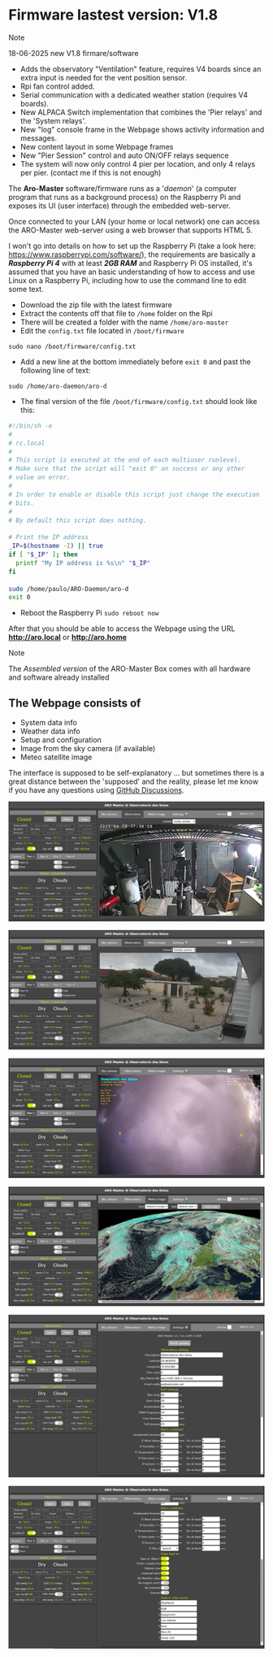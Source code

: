 # Firmware lastest version: V1.8

> [!NOTE]
> 18-06-2025 new V1.8 firmare/software
>- Adds the observatory "Ventilation" feature, requires V4 boards since an extra input is needed for the vent position sensor.
>- Rpi fan control added.
>- Serial communication with a dedicated weather station (requires V4 boards).
>- New ALPACA Switch implementation that combines the 'Pier relays' and the 'System relays'.
>- New "log" console frame in the Webpage shows activity information and messages.
>- New content layout in some Webpage frames
>- New "Pier Session" control and auto ON/OFF relays sequence  
>- The system will now only control 4 pier per location, and only 4 relays per pier. (contact me if this is not enough)


The **Aro-Master** software/firmware runs as a '_daemon_' (a computer program that runs as a background process) on the Raspberry Pi and exposes its UI (user interface) through the embedded web-server.

Once connected to your LAN (your home or local network) one can access the ARO-Master web-server using a web browser that supports HTML 5.

I won't go into details on how to set up the Raspberry Pi (take a look here: https://www.raspberrypi.com/software/), the requirements are basically a ***Raspberry Pi 4*** with at least ***2GB RAM*** and Raspberry Pi OS installed, it's assumed that you have an basic understanding of how to access and use Linux on a Raspberry Pi, including how to use the command line to edit some text.

- Download the zip file with the latest firmware
- Extract the contents off that file to `/home` folder on the Rpi
- There will be created a folder with the name `/home/aro-master`
- Edit the `config.txt` file located in `/boot/firmware`
```
sudo nano /boot/firmware/config.txt
```
- Add a new line at the bottom immediately before `exit 0` and past the following line of text:
```
sudo /home/aro-daemon/aro-d
```
- The final version of the file `/boot/firmware/config.txt` should look like this:
```Bash
#!/bin/sh -e
#
# rc.local
#
# This script is executed at the end of each multiuser runlevel.
# Make sure that the script will "exit 0" on success or any other
# value on error.
#
# In order to enable or disable this script just change the execution
# bits.
#
# By default this script does nothing.

# Print the IP address
_IP=$(hostname -I) || true
if [ "$_IP" ]; then
  printf "My IP address is %s\n" "$_IP"
fi

sudo /home/paulo/ARO-Daemon/aro-d
exit 0
```
- Reboot the Raspberry Pi `sudo reboot now`

After that you should be able to access the Webpage using the URL **http://aro.local** or **http://aro.home**

> [!NOTE]
> The _Assembled version_ of the ARO-Master Box comes with all hardware and software already installed

## The Webpage consists of
- System data info
- Weather data info
- Setup and configuration
- Image from the sky camera (if available)
- Meteo satellite image

The interface is supposed to be self-explanatory ... but sometimes there is a great distance between the 'supposed' and the reality, please let me know if you have any questions using  [GitHub Discussions](https://github.com/almtree/aro-master/discussions).

![Webpage screenshot](images/firm_01n.png)

![Webpage screenshot](images/firm_02n.png)

![Webpage screenshot](images/firm_03n.png)

![Webpage screenshot](images/firm_04n.png)

![Webpage screenshot](images/firm_05n.png)

![Webpage screenshot](images/firm_06n.png)
